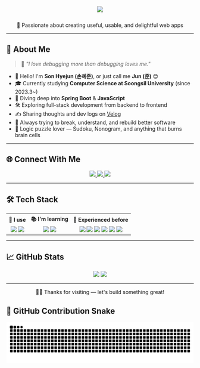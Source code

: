 <h1 align="center">
  <img src="https://readme-typing-svg.herokuapp.com?font=Fira+Code&size=28&duration=3500&center=true&vCenter=true&color=3DC5A0&width=600&height=70&lines=Hi+I'm+Hyejun👋;Aspiring+Full-Stack+Developer;Learning+Spring+Boot+and+JavaScript" />
</h1>

<p align="center">
  🧠 Passionate about creating useful, usable, and delightful web apps
</p>

---

## 🙋 About Me

> 🔧 *"I love debugging more than debugging loves me."*

- 👋 Hello! I'm **Son Hyejun (손혜준)**, or just call me **Jun (준)** 😊  
- 🎓 Currently studying **Computer Science at Soongsil University** (since 2023.3~)
- 🌱 Diving deep into **Spring Boot** & **JavaScript**
- 🛠️ Exploring full-stack development from backend to frontend
- ✍️ Sharing thoughts and dev logs on [Velog](https://velog.io/@son-hyejun)
- 🚀 Always trying to break, understand, and rebuild better software
- 🧩 Logic puzzle lover — Sudoku, Nonogram, and anything that burns brain cells

---

## 🌐 Connect With Me

<p align="center">
  <a href="https://velog.io/@son-hyejun">
    <img src="https://img.shields.io/badge/Velog-20C997?style=flat&logo=velog&logoColor=white"/>
  </a>
  <a href="mailto:h_jun0515@naver.com">
    <img src="https://img.shields.io/badge/Email-03C75A?style=flat&logo=naver&logoColor=white"/>
  </a>
  <a href="https://www.youtube.com/@HJ_15">
    <img src="https://img.shields.io/badge/YouTube-FF0000?style=flat&logo=youtube&logoColor=white"/>
  </a>
</p>

---

## 🛠️ Tech Stack

<table>
  <tr>
    <th>🔧 I use</th>
    <th>📚 I'm learning</th>
    <th>🧠 Experienced before</th>
  </tr>
  <tr>
    <td align="center">
      <img src="https://cdn.jsdelivr.net/gh/devicons/devicon/icons/java/java-original.svg" width="40" />
      <img src="https://cdn.jsdelivr.net/gh/devicons/devicon/icons/javascript/javascript-original.svg" width="40" />
    </td>
    <td align="center">
      <img src="https://cdn.jsdelivr.net/gh/devicons/devicon/icons/spring/spring-original.svg" width="40" />
      <img src="https://cdn.jsdelivr.net/gh/devicons/devicon/icons/react/react-original.svg" width="40" />
    </td>
    <td align="center">
      <img src="https://cdn.jsdelivr.net/gh/devicons/devicon/icons/html5/html5-original.svg" width="40" />
      <img src="https://cdn.jsdelivr.net/gh/devicons/devicon/icons/css3/css3-original.svg" width="40" />
      <img src="https://cdn.jsdelivr.net/gh/devicons/devicon/icons/python/python-original.svg" width="40" />
      <img src="https://cdn.jsdelivr.net/gh/devicons/devicon/icons/c/c-original.svg" width="40" />
      <img src="https://cdn.jsdelivr.net/gh/devicons/devicon/icons/cplusplus/cplusplus-original.svg" width="40" />
      <img src="https://cdn.jsdelivr.net/gh/devicons/devicon/icons/android/android-original.svg" width="40" />
    </td>
  </tr>
</table>

---

## 📈 GitHub Stats

<p align="center">
  <img width="400" src="https://github-readme-stats.vercel.app/api?username=son-hyejun&show_icons=true&theme=default" />
  <img width="400" src="https://github-readme-streak-stats.herokuapp.com?user=son-hyejun&theme=default" />
</p>

---

<p align="center">
  🧑‍💻 Thanks for visiting — let's build something great!
</p>

## 🐍 GitHub Contribution Snake

![snake gif](https://github.com/son-hyejun/son-hyejun/blob/output/github-contribution-grid-snake.svg)
